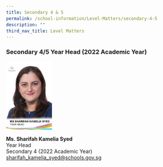 ```yaml
---
title: Secondary 4 & 5
permalink: /school-information/Level-Matters/secondary-4-5
description: ""
third_nav_title: Level Matters
---
```

### Secondary 4/5 Year Head (2022 Academic Year)

<img src="/images/Ms-Sharifah-Kamelia.jpeg" 
     style="width:25%">
		 	 
<b>Ms. Sharifah Kamelia Syed</b><br> 
Year Head  <br>
Secondary 4 (2022 Academic Year)  <br>
[sharifah\_kamelia\_syed@schools.gov.sg](mailto:sharifah_kamelia_syed@schools.gov.sg)